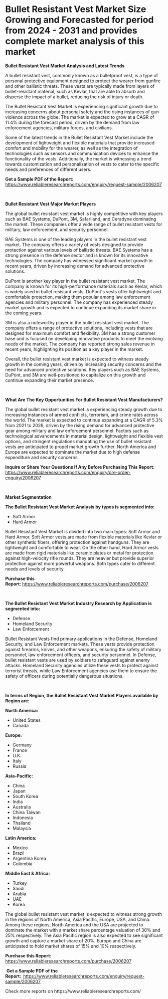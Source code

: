 <p><h1>Bullet Resistant Vest Market Size Growing and Forecasted for period from 2024 - 2031 and provides complete market analysis of this market</h1></p><p><strong>Bullet Resistant Vest Market Analysis and Latest Trends</strong></p>
<p><p>A bullet resistant vest, commonly known as a bulletproof vest, is a type of personal protective equipment designed to protect the wearer from gunfire and other ballistic threats. These vests are typically made from layers of bullet-resistant material, such as Kevlar, that are able to absorb and disperse the impact of a bullet, reducing the risk of injury or death.</p><p>The Bullet Resistant Vest Market is experiencing significant growth due to increasing concerns about personal safety and the rising instances of gun violence across the globe. The market is expected to grow at a CAGR of 11.4% during the forecast period, driven by the demand from law enforcement agencies, military forces, and civilians.</p><p>Some of the latest trends in the Bullet Resistant Vest Market include the development of lightweight and flexible materials that provide increased comfort and mobility for the wearer, as well as the integration of technologies such as sensors and communication devices to enhance the functionality of the vests. Additionally, the market is witnessing a trend towards customization and personalization of vests to cater to the specific needs and preferences of different users.</p></p>
<p><strong>Get a Sample PDF of the Report:&nbsp;</strong> <a href="https://www.reliableresearchreports.com/enquiry/request-sample/2006207">https://www.reliableresearchreports.com/enquiry/request-sample/2006207</a></p>
<p>&nbsp;</p>
<p><strong>Bullet Resistant Vest Major Market Players</strong></p>
<p><p>The global bullet resistant vest market is highly competitive with key players such as BAE Systems, DuPont, 3M, Safariland, and Ceradyne dominating the market. These companies offer a wide range of bullet resistant vests for military, law enforcement, and security personnel. </p><p>BAE Systems is one of the leading players in the bullet resistant vest market. The company offers a variety of vests designed to provide protection against various levels of ballistic threats. BAE Systems has a strong presence in the defense sector and is known for its innovative technologies. The company has witnessed significant market growth in recent years, driven by increasing demand for advanced protective solutions.</p><p>DuPont is another key player in the bullet resistant vest market. The company is known for its high-performance materials such as Kevlar, which is widely used in bullet resistant vests. DuPont's vests offer lightweight and comfortable protection, making them popular among law enforcement agencies and military personnel. The company has experienced steady market growth and is expected to continue expanding its market share in the coming years.</p><p>3M is also a noteworthy player in the bullet resistant vest market. The company offers a range of protective solutions, including vests that are designed for maximum comfort and flexibility. 3M has a strong customer base and is focused on developing innovative products to meet the evolving needs of the market. The company has reported strong sales revenue in recent years, highlighting its position as a key player in the market.</p><p>Overall, the bullet resistant vest market is expected to witness steady growth in the coming years, driven by increasing security concerns and the need for advanced protective solutions. Key players such as BAE Systems, DuPont, and 3M are well-positioned to capitalize on this growth and continue expanding their market presence.</p></p>
<p>&nbsp;</p>
<p><strong>What Are The Key Opportunities For Bullet Resistant Vest Manufacturers?</strong></p>
<p><p>The global bullet resistant vest market is experiencing steady growth due to increasing instances of armed conflicts, terrorism, and crime rates across the world. The market is expected to continue expanding at a CAGR of 5.3% from 2021 to 2026, driven by the rising demand for advanced protective gear among military and law enforcement personnel. Factors such as technological advancements in material design, lightweight and flexible vest options, and stringent regulations mandating the use of bullet resistant vests are anticipated to propel market growth further. North America and Europe are expected to dominate the market due to high defense expenditure and security concerns.</p></p>
<p><strong>Inquire or Share Your Questions If Any Before Purchasing This Report:</strong> <a href="https://www.reliableresearchreports.com/enquiry/pre-order-enquiry/2006207">https://www.reliableresearchreports.com/enquiry/pre-order-enquiry/2006207</a></p>
<p>&nbsp;</p>
<p><strong>Market Segmentation</strong></p>
<p><strong>The Bullet Resistant Vest Market Analysis by types is segmented into:</strong></p>
<p><ul><li>Soft Armor</li><li>Hard Armor</li></ul></p>
<p><p>Bullet Resistant Vest Market is divided into two main types: Soft Armor and Hard Armor. Soft Armor vests are made from flexible materials like Kevlar or other synthetic fibers, offering protection against handguns. They are lightweight and comfortable to wear. On the other hand, Hard Armor vests are made from rigid materials like ceramic plates or metal for protection against high-velocity rifle rounds. They are heavier but provide superior protection against more powerful weapons. Both types cater to different needs and levels of security.</p></p>
<p><strong>Purchase this Report:&nbsp;</strong><a href="https://www.reliableresearchreports.com/purchase/2006207">https://www.reliableresearchreports.com/purchase/2006207</a></p>
<p>&nbsp;</p>
<p><strong>The Bullet Resistant Vest Market Industry Research by Application is segmented into:</strong></p>
<p><ul><li>Defense</li><li>Homeland Security</li><li>Law Enforcement</li></ul></p>
<p><p>Bullet Resistant Vests find primary applications in the Defense, Homeland Security, and Law Enforcement markets. These vests provide protection against firearms, knives, and other weapons, ensuring the safety of military personnel, law enforcement officers, and security personnel. In Defense, bullet resistant vests are used by soldiers to safeguard against enemy attacks. Homeland Security agencies utilize these vests to protect against terrorist threats, while Law Enforcement agencies use them to ensure the safety of officers during potentially dangerous situations.</p></p>
<p>&nbsp;</p>
<p><strong>In terms of Region, the Bullet Resistant Vest Market Players available by Region are:</strong></p>
<p>
    <p> <strong> North America: </strong>
        <ul>
            <li>United States</li>
            <li>Canada</li>
        </ul>
        </p> 
    <p> <strong> Europe: </strong>
        <ul>
            <li>Germany</li>
            <li>France</li>
            <li>U.K.</li>
            <li>Italy</li>
            <li>Russia</li>
        </ul>
        </p> 
    <p> <strong> Asia-Pacific: </strong>
        <ul>
            <li>China</li>
            <li>Japan</li>
            <li>South Korea</li>
            <li>India</li>
            <li>Australia</li>
            <li>China Taiwan</li>
            <li>Indonesia</li>
            <li>Thailand</li>
            <li>Malaysia</li>
        </ul>
        </p> 
    <p> <strong> Latin America: </strong>
        <ul>
            <li>Mexico</li>
            <li>Brazil</li>
            <li>Argentina Korea</li>
            <li>Colombia</li>
        </ul>
        </p> 
    <p> <strong> Middle East & Africa: </strong>
        <ul>
            <li>Turkey</li>
            <li>Saudi</li>
            <li>Arabia</li>
            <li>UAE</li>
            <li>Korea</li>
        </ul>
    </p>
    </p>
<p><p>The global bullet resistant vest market is expected to witness strong growth in the regions of North America, Asia Pacific, Europe, USA, and China. Among these regions, North America and the USA are projected to dominate the market with a market share percentage valuation of 30% and 25% respectively. The Asia Pacific region is also expected to see significant growth and capture a market share of 20%. Europe and China are anticipated to hold market shares of 15% and 10% respectively.</p></p>
<p><strong>Purchase this Report: </strong><a href="https://www.reliableresearchreports.com/purchase/2006207">https://www.reliableresearchreports.com/purchase/2006207</a></p>
<p>&nbsp;<strong>Get a Sample PDF of the Report:&nbsp;&nbsp;</strong><a href="https://www.reliableresearchreports.com/enquiry/request-sample/2006207">https://www.reliableresearchreports.com/enquiry/request-sample/2006207</a></p>
<p><strong></strong></p>
<p>Check more reports on https://www.reliableresearchreports.com/</p>